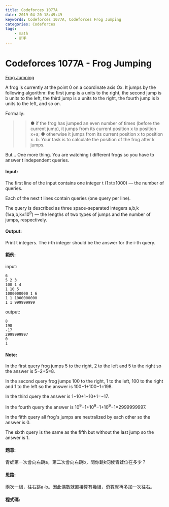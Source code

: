 ```yaml
---
title: Codeforces 1077A
date: 2019-04-20 18:49:49
keywords: Codeforces 1077A, Codeforces Frog Jumping
categories: Codeforces
tags:
    - math
    - 新手
---
```

# Codeforces 1077A - Frog Jumping
[Frog Jumping](https://codeforces.com/problemset/problem/1077/A)

A frog is currently at the point 0 on a coordinate axis Ox. It jumps by the following algorithm: the first jump is a units to the right, the second jump is b units to the left, the third jump is a units to the right, the fourth jump is b units to the left, and so on.
<!-- more -->
Formally:
>>● if the frog has jumped an even number of times (before the current jump), it jumps from its current position x to position x+a;
>>● otherwise it jumps from its current position x to position x−b.
Your task is to calculate the position of the frog after k jumps.

But... One more thing. You are watching t different frogs so you have to answer t independent queries.

#### Input:
The first line of the input contains one integer t (1≤t≤1000) — the number of queries.

Each of the next t lines contain queries (one query per line).

The query is described as three space-separated integers a,b,k (1≤a,b,k≤10<sup>9</sup>) — the lengths of two types of jumps and the number of jumps, respectively.

#### Output:
Print t integers. The i-th integer should be the answer for the i-th query.

#### 範例:
input:
```
6
5 2 3
100 1 4
1 10 5
1000000000 1 6
1 1 1000000000
1 1 999999999
```
output:
```
8
198
-17
2999999997
0
1
```

#### Note:
In the first query frog jumps 5 to the right, 2 to the left and 5 to the right so the answer is 5−2+5=8.

In the second query frog jumps 100 to the right, 1 to the left, 100 to the right and 1 to the left so the answer is 100−1+100−1=198.

In the third query the answer is 1−10+1−10+1=−17.

In the fourth query the answer is 10<sup>9</sup>−1+10<sup>9</sup>−1+10<sup>9</sup>−1=2999999997.

In the fifth query all frog's jumps are neutralized by each other so the answer is 0.

The sixth query is the same as the fifth but without the last jump so the answer is 1.
#### 題意:
青蛙第一次會向右跳a，第二次會向右跳b，問你跳k伺候青蛙位在多少？

#### 思路:
兩次一組，往右跳a-b。因此偶數就直接算有幾組，奇數就再多加一次往右。

#### 程式碼:
<script src="https://gist.github.com/Daviswww/c8eb39f4bd6f8f38e7543246ec609cf9.js"></script>

